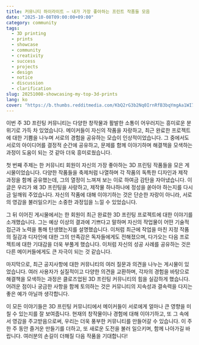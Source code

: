 ```yaml
---
title: 커뮤니티 하이라이트 – 내가 가장 좋아하는 프린트 작품들 모음
date: "2025-10-08T09:00:00+09:00"
category: community
tags:
  - 3D printing
  - prints
  - showcase
  - community
  - creativity
  - success
  - projects
  - design
  - notice
  - discussion
  - clarification
slug: 20251008-showcasing-my-top-3d-prints
lang: ko
cover: "https://b.thumbs.redditmedia.com/KbQ2rG3b2Nq0IrnRfB3bqYmgAa1WI7pWmO7FccgAvBs.jpg"
---
```


이번 주 3D 프린팅 커뮤니티는 다양한 창작물과 활발한 소통이 어우러지는 흥미로운 분위기로 가득 차 있었습니다. 메이커들이 자신의 작품을 자랑하고, 최근 완료한 프로젝트에 대한 기쁨을 나누며 서로의 경험을 공유하는 모습이 인상적이었습니다. 그 중에서도 서로의 아이디어를 결정적 순간에 공유하고, 문제를 함께 이야기하며 해결책을 모색하는 과정이 도움이 되는 것 같아 더욱 흥미로웠습니다.

첫 번째 주제는 한 커뮤니티 회원이 자신의 가장 좋아하는 3D 프린팅 작품들을 모은 게시물이었습니다. 다양한 작품들을 축제처럼 나열하며 각 작품의 독특한 디자인과 제작 과정을 함께 공유했는데, 그의 열정이 느껴져 보는 이로 하여금 감탄을 자아냈습니다. 이 글은 우리가 왜 3D 프린팅을 사랑하고, 제작물 하나하나에 정성을 쏟아야 하는지를 다시금 일깨워 주었습니다. 자신의 작품에 대해 이야기하는 것은 단순한 자랑이 아니라, 서로의 영감을 불러일으키는 소중한 과정임을 느낄 수 있었습니다.

그 뒤 이어진 게시물에서는 한 회원이 최근 완료한 3D 프린팅 프로젝트에 대한 이야기를 소개했습니다. 그는 예상 이상의 결과에 기쁘다고 말하며 자신의 작업물이 어떤 기술적 접근과 노력을 통해 탄생했는지를 설명했습니다. 이처럼 최근에 작업을 마친 지정 작품의 질감과 디자인에 대한 그의 만족감은 독자들에게도 전해졌으며, 다가오는 다음 프로젝트에 대한 기대감을 더욱 부풀게 했습니다. 이처럼 자신의 성공 사례를 공유하는 것은 다른 메이커들에게도 큰 자극이 되는 것 같습니다.

마지막으로, 최근 공지사항에 대한 커뮤니티의 여러 질문과 의견을 나누는 게시물이 있었습니다. 여러 사용자가 실질적이고 다양한 의견을 교환하며, 각자의 경험을 바탕으로 해결책을 모색하는 과정은 클로즈업된 3D 프린팅 커뮤니티의 힘을 실감하게 했습니다. 어려운 점이나 궁금한 사항을 함께 토의하는 것은 커뮤니티의 지속성과 결속력을 다지는 좋은 예가 아닐까 생각합니다.

이 모든 이야기들은 3D 프린팅 커뮤니티에서 메이커들이 서로에게 얼마나 큰 영향을 미칠 수 있는지를 잘 보여줍니다. 현재의 창작물이나 경험에 대해 이야기하고, 또 그 속에서 영감을 주고받음으로써, 우리는 더욱 풍부한 커뮤니티를 만들어갈 수 있습니다. 이 주 한 주 동안 즐거운 만들기를 더하고, 또 새로운 도전을 불러 일으키며, 함께 나아가길 바랍니다. 여러분의 손길이 더해질 다음 작품을 기대합니다!